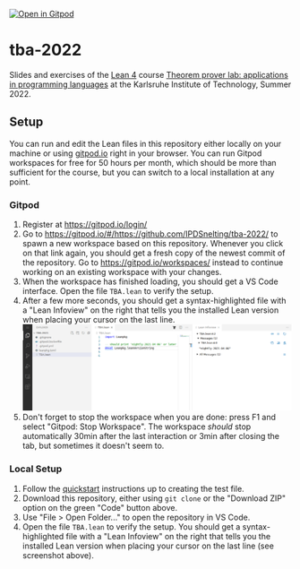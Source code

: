 [![Open in Gitpod](https://gitpod.io/button/open-in-gitpod.svg)](https://gitpod.io/#https://github.com/IPDSnelting/tba-2022)
# tba-2022
Slides and exercises of the [Lean 4](https://leanprover.github.io/lean4/doc/) course [Theorem prover lab: applications in programming languages](https://pp.ipd.kit.edu/lehre/SS2022/tba/) at the Karlsruhe Institute of Technology, Summer 2022.

## Setup

You can run and edit the Lean files in this repository either locally on your machine or using [gitpod.io](https://gitpod.io/) right in your browser.
You can run Gitpod workspaces for free for 50 hours per month, which should be more than sufficient for the course, but you can switch to a local installation at any point.

### Gitpod

1. Register at https://gitpod.io/login/
1. Go to https://gitpod.io/#/https://github.com/IPDSnelting/tba-2022/ to spawn a new workspace based on this repository.
Whenever you click on that link again, you should get a fresh copy of the newest commit of the repository.
Go to https://gitpod.io/workspaces/ instead to continue working on an existing workspace with your changes.
1. When the workspace has finished loading, you should get a VS Code interface. Open the file `TBA.lean` to verify the setup.
1. After a few more seconds, you should get a syntax-highlighted file with a "Lean Infoview" on the right that tells you the installed Lean version when placing your cursor on the last line. ![successful setup](images/gitpod-tba.png)
1. Don't forget to stop the workspace when you are done: press F1 and select "Gitpod: Stop Workspace".
The workspace *should* stop automatically 30min after the last interaction or 3min after closing the tab, but sometimes it doesn't seem to.

### Local Setup

1. Follow the [quickstart](https://leanprover.github.io/lean4/doc/quickstart.html) instructions up to creating the test file.
1. Download this repository, either using `git clone` or the "Download ZIP" option on the green "Code" button above.
1. Use "File > Open Folder..." to open the repository in VS Code.
1. Open the file `TBA.lean` to verify the setup. You should get a syntax-highlighted file with a "Lean Infoview" on the right that tells you the installed Lean version when placing your cursor on the last line (see screenshot above).
